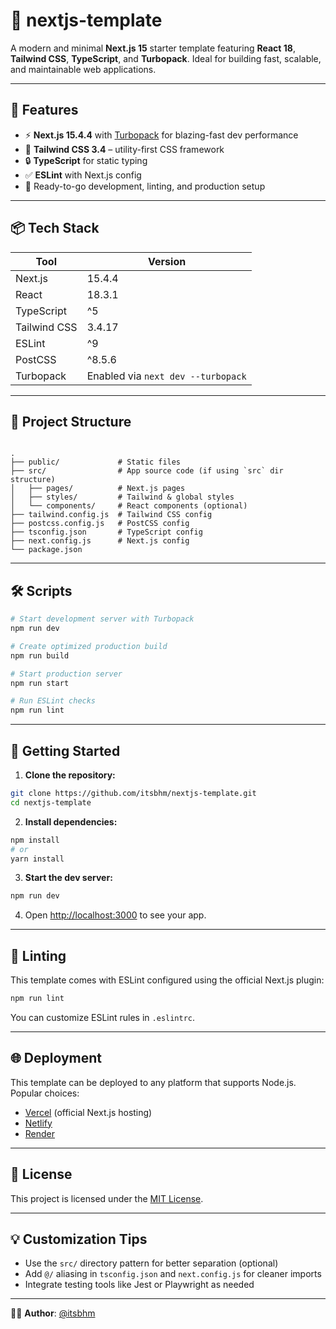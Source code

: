 # 🧱 nextjs-template

A modern and minimal **Next.js 15** starter template featuring **React 18**, **Tailwind CSS**, **TypeScript**, and **Turbopack**. Ideal for building fast, scalable, and maintainable web applications.

---

## 🚀 Features

- ⚡️ **Next.js 15.4.4** with [Turbopack](https://turbo.build/pack) for blazing-fast dev performance
- 💨 **Tailwind CSS 3.4** – utility-first CSS framework
- 🔒 **TypeScript** for static typing
- ✅ **ESLint** with Next.js config
- 🧪 Ready-to-go development, linting, and production setup

---

## 📦 Tech Stack

| Tool            | Version    |
|-----------------|------------|
| Next.js         | 15.4.4     |
| React           | 18.3.1     |
| TypeScript      | ^5         |
| Tailwind CSS    | 3.4.17     |
| ESLint          | ^9         |
| PostCSS         | ^8.5.6     |
| Turbopack       | Enabled via `next dev --turbopack` |

---

## 📂 Project Structure

```

.
├── public/             # Static files
├── src/                # App source code (if using `src` dir structure)
│   ├── pages/          # Next.js pages
│   ├── styles/         # Tailwind & global styles
│   └── components/     # React components (optional)
├── tailwind.config.js  # Tailwind CSS config
├── postcss.config.js   # PostCSS config
├── tsconfig.json       # TypeScript config
├── next.config.js      # Next.js config
└── package.json

````

---

## 🛠️ Scripts

```bash
# Start development server with Turbopack
npm run dev

# Create optimized production build
npm run build

# Start production server
npm run start

# Run ESLint checks
npm run lint
````

---

## 🧰 Getting Started

1. **Clone the repository:**

```bash
git clone https://github.com/itsbhm/nextjs-template.git
cd nextjs-template
```

2. **Install dependencies:**

```bash
npm install
# or
yarn install
```

3. **Start the dev server:**

```bash
npm run dev
```

4. Open [http://localhost:3000](http://localhost:3000) to see your app.

---

## 🧪 Linting

This template comes with ESLint configured using the official Next.js plugin:

```bash
npm run lint
```

You can customize ESLint rules in `.eslintrc`.

---

## 🌐 Deployment

This template can be deployed to any platform that supports Node.js. Popular choices:

* [Vercel](https://vercel.com) (official Next.js hosting)
* [Netlify](https://netlify.com)
* [Render](https://render.com)

---

## 📄 License

This project is licensed under the [MIT License](LICENSE).

---

## 💡 Customization Tips

* Use the `src/` directory pattern for better separation (optional)
* Add `@/` aliasing in `tsconfig.json` and `next.config.js` for cleaner imports
* Integrate testing tools like Jest or Playwright as needed

---

🧑‍💻 **Author**: [@itsbhm](https://github.com/itsbhm)
